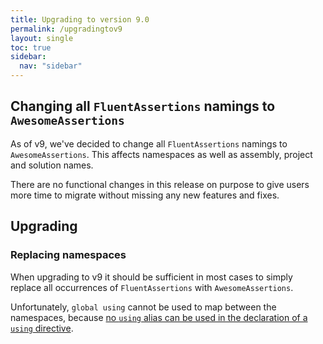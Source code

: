 ```yaml
---
title: Upgrading to version 9.0
permalink: /upgradingtov9
layout: single
toc: true
sidebar:
  nav: "sidebar"
---
```


## Changing all `FluentAssertions` namings to `AwesomeAssertions`

As of v9, we've decided to change all `FluentAssertions` namings to `AwesomeAssertions`. This affects namespaces as well as assembly, project and solution names.

There are no functional changes in this release on purpose to give users more time to migrate without missing any new features and fixes.

## Upgrading

### Replacing namespaces

When upgrading to v9 it should be sufficient in most cases to simply replace all occurrences of `FluentAssertions` with `AwesomeAssertions`.

Unfortunately, `global using` cannot be used to map between the namespaces, because [no `using` alias can be used in the declaration of a `using` directive](https://learn.microsoft.com/en-us/dotnet/csharp/language-reference/keywords/using-directive#the-using-alias).